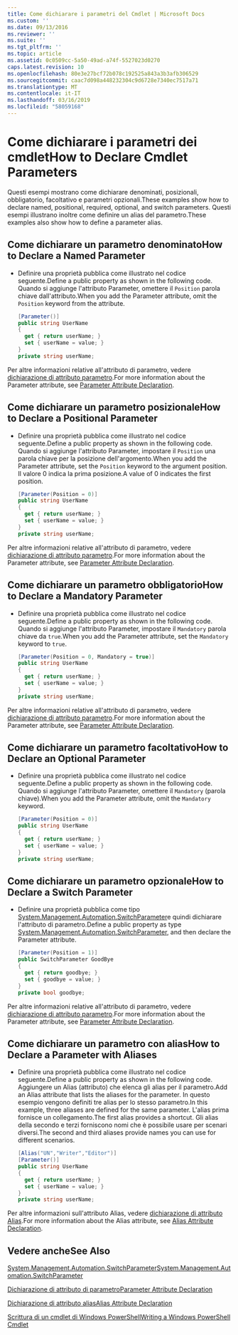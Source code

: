 ```yaml
---
title: Come dichiarare i parametri del Cmdlet | Microsoft Docs
ms.custom: ''
ms.date: 09/13/2016
ms.reviewer: ''
ms.suite: ''
ms.tgt_pltfrm: ''
ms.topic: article
ms.assetid: 0c0509cc-5a50-49ad-a74f-5527023d0270
caps.latest.revision: 10
ms.openlocfilehash: 80e3e27bcf72b078c192525a843a3b3afb306529
ms.sourcegitcommit: caac7d098a448232304c9d6728e7340ec7517a71
ms.translationtype: MT
ms.contentlocale: it-IT
ms.lasthandoff: 03/16/2019
ms.locfileid: "58059168"
---
```

# <a name="how-to-declare-cmdlet-parameters"></a><span data-ttu-id="4fde0-102">Come dichiarare i parametri dei cmdlet</span><span class="sxs-lookup"><span data-stu-id="4fde0-102">How to Declare Cmdlet Parameters</span></span>

<span data-ttu-id="4fde0-103">Questi esempi mostrano come dichiarare denominati, posizionali, obbligatorio, facoltativo e parametri opzionali.</span><span class="sxs-lookup"><span data-stu-id="4fde0-103">These examples show how to declare named, positional, required, optional, and switch parameters.</span></span> <span data-ttu-id="4fde0-104">Questi esempi illustrano inoltre come definire un alias del parametro.</span><span class="sxs-lookup"><span data-stu-id="4fde0-104">These examples also show how to define a parameter alias.</span></span>

## <a name="how-to-declare-a-named-parameter"></a><span data-ttu-id="4fde0-105">Come dichiarare un parametro denominato</span><span class="sxs-lookup"><span data-stu-id="4fde0-105">How to Declare a Named Parameter</span></span>

- <span data-ttu-id="4fde0-106">Definire una proprietà pubblica come illustrato nel codice seguente.</span><span class="sxs-lookup"><span data-stu-id="4fde0-106">Define a public property as shown in the following code.</span></span> <span data-ttu-id="4fde0-107">Quando si aggiunge l'attributo Parameter, omettere il `Position` parola chiave dall'attributo.</span><span class="sxs-lookup"><span data-stu-id="4fde0-107">When you add the Parameter attribute, omit the `Position` keyword from the attribute.</span></span>

    ```csharp
    [Parameter()]
    public string UserName
    {
      get { return userName; }
      set { userName = value; }
    }
    private string userName;
    ```

<span data-ttu-id="4fde0-108">Per altre informazioni relative all'attributo di parametro, vedere [dichiarazione di attributo parametro](./parameter-attribute-declaration.md).</span><span class="sxs-lookup"><span data-stu-id="4fde0-108">For more information about the Parameter attribute, see [Parameter Attribute Declaration](./parameter-attribute-declaration.md).</span></span>

## <a name="how-to-declare-a-positional-parameter"></a><span data-ttu-id="4fde0-109">Come dichiarare un parametro posizionale</span><span class="sxs-lookup"><span data-stu-id="4fde0-109">How to Declare a Positional Parameter</span></span>

- <span data-ttu-id="4fde0-110">Definire una proprietà pubblica come illustrato nel codice seguente.</span><span class="sxs-lookup"><span data-stu-id="4fde0-110">Define a public property as shown in the following code.</span></span> <span data-ttu-id="4fde0-111">Quando si aggiunge l'attributo Parameter, impostare il `Position` una parola chiave per la posizione dell'argomento.</span><span class="sxs-lookup"><span data-stu-id="4fde0-111">When you add the Parameter attribute, set the `Position` keyword to the argument position.</span></span> <span data-ttu-id="4fde0-112">Il valore 0 indica la prima posizione.</span><span class="sxs-lookup"><span data-stu-id="4fde0-112">A value of 0 indicates the first position.</span></span>

    ```csharp
    [Parameter(Position = 0)]
    public string UserName
    {
      get { return userName; }
      set { userName = value; }
    }
    private string userName;
    ```

<span data-ttu-id="4fde0-113">Per altre informazioni relative all'attributo di parametro, vedere [dichiarazione di attributo parametro](./parameter-attribute-declaration.md).</span><span class="sxs-lookup"><span data-stu-id="4fde0-113">For more information about the Parameter attribute, see [Parameter Attribute Declaration](./parameter-attribute-declaration.md).</span></span>

## <a name="how-to-declare-a-mandatory-parameter"></a><span data-ttu-id="4fde0-114">Come dichiarare un parametro obbligatorio</span><span class="sxs-lookup"><span data-stu-id="4fde0-114">How to Declare a Mandatory Parameter</span></span>

- <span data-ttu-id="4fde0-115">Definire una proprietà pubblica come illustrato nel codice seguente.</span><span class="sxs-lookup"><span data-stu-id="4fde0-115">Define a public property as shown in the following code.</span></span> <span data-ttu-id="4fde0-116">Quando si aggiunge l'attributo Parameter, impostare il `Mandatory` parola chiave da `true`.</span><span class="sxs-lookup"><span data-stu-id="4fde0-116">When you add the Parameter attribute, set the `Mandatory` keyword to `true`.</span></span>

    ```csharp
    [Parameter(Position = 0, Mandatory = true)]
    public string UserName
    {
      get { return userName; }
      set { userName = value; }
    }
    private string userName;
    ```

<span data-ttu-id="4fde0-117">Per altre informazioni relative all'attributo di parametro, vedere [dichiarazione di attributo parametro](./parameter-attribute-declaration.md).</span><span class="sxs-lookup"><span data-stu-id="4fde0-117">For more information about the Parameter attribute, see [Parameter Attribute Declaration](./parameter-attribute-declaration.md).</span></span>

## <a name="how-to-declare-an-optional-parameter"></a><span data-ttu-id="4fde0-118">Come dichiarare un parametro facoltativo</span><span class="sxs-lookup"><span data-stu-id="4fde0-118">How to Declare an Optional Parameter</span></span>

- <span data-ttu-id="4fde0-119">Definire una proprietà pubblica come illustrato nel codice seguente.</span><span class="sxs-lookup"><span data-stu-id="4fde0-119">Define a public property as shown in the following code.</span></span> <span data-ttu-id="4fde0-120">Quando si aggiunge l'attributo Parameter, omettere il `Mandatory` (parola chiave).</span><span class="sxs-lookup"><span data-stu-id="4fde0-120">When you add the Parameter attribute, omit the `Mandatory` keyword.</span></span>

    ```csharp
    [Parameter(Position = 0)]
    public string UserName
    {
      get { return userName; }
      set { userName = value; }
    }
    private string userName;
    ```

## <a name="how-to-declare-a-switch-parameter"></a><span data-ttu-id="4fde0-121">Come dichiarare un parametro opzionale</span><span class="sxs-lookup"><span data-stu-id="4fde0-121">How to Declare a Switch Parameter</span></span>

- <span data-ttu-id="4fde0-122">Definire una proprietà pubblica come tipo [System.Management.Automation.SwitchParameter](/dotnet/api/System.Management.Automation.SwitchParameter)e quindi dichiarare l'attributo di parametro.</span><span class="sxs-lookup"><span data-stu-id="4fde0-122">Define a public property as type [System.Management.Automation.SwitchParameter](/dotnet/api/System.Management.Automation.SwitchParameter), and then declare the Parameter attribute.</span></span>

    ```csharp
    [Parameter(Position = 1)]
    public SwitchParameter GoodBye
    {
      get { return goodbye; }
      set { goodbye = value; }
    }
    private bool goodbye;
    ```

<span data-ttu-id="4fde0-123">Per altre informazioni relative all'attributo di parametro, vedere [dichiarazione di attributo parametro](./parameter-attribute-declaration.md).</span><span class="sxs-lookup"><span data-stu-id="4fde0-123">For more information about the Parameter attribute, see [Parameter Attribute Declaration](./parameter-attribute-declaration.md).</span></span>

## <a name="how-to-declare-a-parameter-with-aliases"></a><span data-ttu-id="4fde0-124">Come dichiarare un parametro con alias</span><span class="sxs-lookup"><span data-stu-id="4fde0-124">How to Declare a Parameter with Aliases</span></span>

- <span data-ttu-id="4fde0-125">Definire una proprietà pubblica come illustrato nel codice seguente.</span><span class="sxs-lookup"><span data-stu-id="4fde0-125">Define a public property as shown in the following code.</span></span> <span data-ttu-id="4fde0-126">Aggiungere un Alias (attributo) che elenca gli alias per il parametro.</span><span class="sxs-lookup"><span data-stu-id="4fde0-126">Add an Alias attribute that lists the aliases for the parameter.</span></span> <span data-ttu-id="4fde0-127">In questo esempio vengono definiti tre alias per lo stesso parametro.</span><span class="sxs-lookup"><span data-stu-id="4fde0-127">In this example, three aliases are defined for the same parameter.</span></span> <span data-ttu-id="4fde0-128">L'alias prima fornisce un collegamento.</span><span class="sxs-lookup"><span data-stu-id="4fde0-128">The first alias provides a shortcut.</span></span> <span data-ttu-id="4fde0-129">Gli alias della secondo e terzi forniscono nomi che è possibile usare per scenari diversi.</span><span class="sxs-lookup"><span data-stu-id="4fde0-129">The second and third aliases provide names you can use for different scenarios.</span></span>

    ```csharp
    [Alias("UN","Writer","Editor")]
    [Parameter()]
    public string UserName
    {
      get { return userName; }
      set { userName = value; }
    }
    private string userName;
    ```

<span data-ttu-id="4fde0-130">Per altre informazioni sull'attributo Alias, vedere [dichiarazione di attributo Alias](./alias-attribute-declaration.md).</span><span class="sxs-lookup"><span data-stu-id="4fde0-130">For more information about the Alias attribute, see [Alias Attribute Declaration](./alias-attribute-declaration.md).</span></span>

## <a name="see-also"></a><span data-ttu-id="4fde0-131">Vedere anche</span><span class="sxs-lookup"><span data-stu-id="4fde0-131">See Also</span></span>

[<span data-ttu-id="4fde0-132">System.Management.Automation.SwitchParameter</span><span class="sxs-lookup"><span data-stu-id="4fde0-132">System.Management.Automation.SwitchParameter</span></span>](/dotnet/api/System.Management.Automation.SwitchParameter)

[<span data-ttu-id="4fde0-133">Dichiarazione di attributo di parametro</span><span class="sxs-lookup"><span data-stu-id="4fde0-133">Parameter Attribute Declaration</span></span>](./parameter-attribute-declaration.md)

[<span data-ttu-id="4fde0-134">Dichiarazione di attributo alias</span><span class="sxs-lookup"><span data-stu-id="4fde0-134">Alias Attribute Declaration</span></span>](./alias-attribute-declaration.md)

[<span data-ttu-id="4fde0-135">Scrittura di un cmdlet di Windows PowerShell</span><span class="sxs-lookup"><span data-stu-id="4fde0-135">Writing a Windows PowerShell Cmdlet</span></span>](./writing-a-windows-powershell-cmdlet.md)
